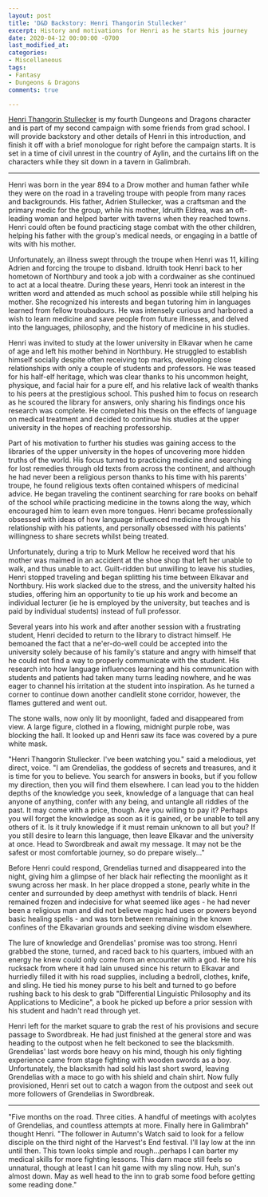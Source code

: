 ```yaml
---
layout: post
title: 'D&D Backstory: Henri Thangorin Stullecker'
excerpt: History and motivations for Henri as he starts his journey
date: 2020-04-12 00:00:00 -0700
last_modified_at: 
categories:
- Miscellaneous
tags:
- Fantasy
- Dungeons & Dragons
comments: true

---
```

[Henri Thangorin Stullecker](https://www.dndbeyond.com/profile/wfordh/characters/25893546) is my fourth Dungeons and Dragons character and is part of my second campaign with some friends from grad school. I will provide backstory and other details of Henri in this introduction, and finish it off with a brief monologue for right before the campaign starts. It is set in a time of civil unrest in the country of Aylin, and the curtains lift on the characters while they sit down in a tavern in Galimbrah.

***

Henri was born in the year 894 to a Drow mother and human father while they were on the road in a traveling troupe with people from many races and backgrounds. His father, Adrien Stullecker, was a craftsman and the primary medic for the group, while his mother, Idruith Eldrea, was an oft-leading woman and helped barter with taverns when they reached towns. Henri could often be found practicing stage combat with the other children, helping his father with the group's medical needs, or engaging in a battle of wits with his mother.

Unfortunately, an illness swept through the troupe when Henri was 11, killing Adrien and forcing the troupe to disband. Idruith took Henri back to her hometown of Northbury and took a job with a cordwainer as she continued to act at a local theatre. During these years, Henri took an interest in the written word and attended as much school as possible while still helping his mother. She recognized his interests and began tutoring him in languages learned from fellow troubadours. He was intensely curious and harbored a wish to learn medicine and save people from future illnesses, and delved into the languages, philosophy, and the history of medicine in his studies.

Henri was invited to study at the lower university in Elkavar when he came of age and left his mother behind in Northbury. He struggled to establish himself socially despite often receiving top marks, developing close relationships with only a couple of students and professors. He was teased for his half-elf heritage, which was clear thanks to his uncommon height, physique, and facial hair for a pure elf, and his relative lack of wealth thanks to his peers at the prestigious school. This pushed him to focus on research as he scoured the library for answers, only sharing his findings once his research was complete. He completed his thesis on the effects of language on medical treatment and decided to continue his studies at the upper university in the hopes of reaching professorship.

Part of his motivation to further his studies was gaining access to the libraries of the upper university in the hopes of uncovering more hidden truths of the world. His focus turned to practicing medicine and searching for lost remedies through old texts from across the continent, and although he had never been a religious person thanks to his time with his parents' troupe, he found religious texts often contained whispers of medicinal advice. He began traveling the continent searching for rare books on behalf of the school while practicing medicine in the towns along the way, which encouraged him to learn even more tongues. Henri became professionally obsessed with ideas of how language influenced medicine through his relationship with his patients, and personally obsessed with his patients' willingness to share secrets whilst being treated.

Unfortunately, during a trip to Murk Mellow he received word that his mother was maimed in an accident at the shoe shop that left her unable to walk, and thus unable to act. Guilt-ridden but unwilling to leave his studies, Henri stopped traveling and began splitting his time between Elkavar and Northbury. His work slacked due to the stress, and the university halted his studies, offering him an opportunity to tie up his work and become an individual lecturer (ie he is employed by the university, but teaches and is paid by individual students) instead of full professor.

Several years into his work and after another session with a frustrating student, Henri decided to return to the library to distract himself. He bemoaned the fact that a ne'er-do-well could be accepted into the university solely because of his family's stature and angry with himself that he could not find a way to properly communicate with the student. His research into how language influences learning and his communication with students and patients had taken many turns leading nowhere, and he was eager to channel his irritation at the student into inspiration. As he turned a corner to continue down another candlelit stone corridor, however, the flames guttered and went out.

The stone walls, now only lit by moonlight, faded and disappeared from view. A large figure, clothed in a flowing, midnight purple robe, was blocking the hall. It looked up and Henri saw its face was covered by a pure white mask.

"Henri Thangorin Stullecker. I've been watching you." said a melodious, yet direct, voice. "I am Grendelias, the goddess of secrets and treasures, and it is time for you to believe. You search for answers in books, but if you follow my direction, then you will find them elsewhere. I can lead you to the hidden depths of the knowledge you seek, knowledge of a language that can heal anyone of anything, confer with any being, and untangle all riddles of the past. It may come with a price, though. Are you willing to pay it? Perhaps you will forget the knowledge as soon as it is gained, or be unable to tell any others of it. Is it truly knowledge if it must remain unknown to all but you? If you still desire to learn this language, then leave Elkavar and the university at once. Head to Swordbreak and await my message. It may not be the safest or most comfortable journey, so do prepare wisely..."

Before Henri could respond, Grendelias turned and disappeared into the night, giving him a glimpse of her black hair reflecting the moonlight as it swung across her mask. In her place dropped a stone, pearly white in the center and surrounded by deep amethyst with tendrils of black. Henri remained frozen and indecisive for what seemed like ages - he had never been a religious man and did not believe magic had uses or powers beyond basic healing spells - and was torn between remaining in the known confines of the Elkavarian grounds and seeking divine wisdom elsewhere.

The lure of knowledge and Grendelias' promise was too strong. Henri grabbed the stone, turned, and raced back to his quarters, imbued with an energy he knew could only come from an encounter with a god. He tore his rucksack from where it had lain unused since his return to Elkavar and hurriedly filled it with his road supplies, including a bedroll, clothes, knife, and sling. He tied his money purse to his belt and turned to go before rushing back to his desk to grab "Differential Linguistic Philosophy and its Applications to Medicine", a book he picked up before a prior session with his student and hadn't read through yet.

Henri left for the market square to grab the rest of his provisions and secure passage to Swordbreak. He had just finished at the general store and was heading to the outpost when he felt beckoned to see the blacksmith. Grendelias' last words bore heavy on his mind, though his only fighting experience came from stage fighting with wooden swords as a boy. Unfortunately, the blacksmith had sold his last short sword, leaving Grendelias with a mace to go with his shield and chain shirt. Now fully provisioned, Henri set out to catch a wagon from the outpost and seek out more followers of Grendelias in Swordbreak.

***

"Five months on the road. Three cities. A handful of meetings with acolytes of Grendelias, and countless attempts at more. Finally here in Galimbrah" thought Henri. "The follower in Autumn's Watch said to look for a fellow disciple on the third night of the Harvest's End festival. I'll lay low at the inn until then. This town looks simple and rough...perhaps I can barter my medical skills for more fighting lessons. This darn mace still feels so unnatural, though at least I can hit game with my sling now. Huh, sun's almost down. May as well head to the inn to grab some food before getting some reading done."